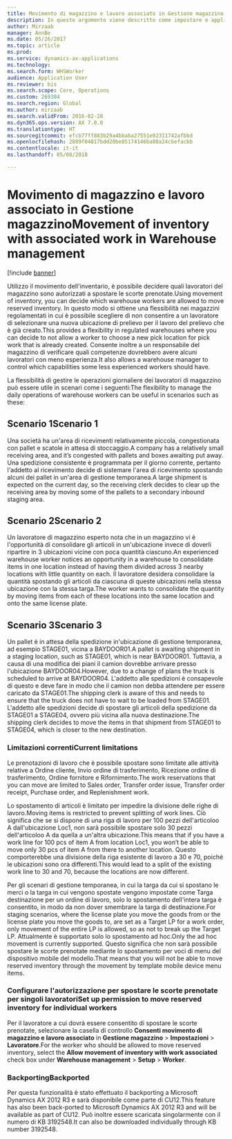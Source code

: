 ```yaml
---
title: Movimento di magazzino e lavoro associato in Gestione magazzino
description: In questo argomento viene descritto come impostare e applicare la conferma di prelievo dei pezzi da un dispositivo mobile.
author: Mirzaab
manager: AnnBe
ms.date: 05/26/2017
ms.topic: article
ms.prod: 
ms.service: dynamics-ax-applications
ms.technology: 
ms.search.form: WHSWorker
audience: Application User
ms.reviewer: bis
ms.search.scope: Core, Operations
ms.custom: 269384
ms.search.region: Global
ms.author: mirzaab
ms.search.validFrom: 2016-02-28
ms.dyn365.ops.version: AX 7.0.0
ms.translationtype: HT
ms.sourcegitcommit: efcb77ff883b29a4bbaba27551e02311742afbbd
ms.openlocfilehash: 2889f04017bdd20be05174146ba88a24cbefacbb
ms.contentlocale: it-it
ms.lasthandoff: 05/08/2018

---
```


# <a name="movement-of-inventory-with-associated-work-in-warehouse-management"></a><span data-ttu-id="a9b13-103">Movimento di magazzino e lavoro associato in Gestione magazzino</span><span class="sxs-lookup"><span data-stu-id="a9b13-103">Movement of inventory with associated work in Warehouse management</span></span>

[!include [banner](../includes/banner.md)]

<span data-ttu-id="a9b13-104">Utilizzo il movimento dell'inventario, è possibile decidere quali lavoratori del magazzino sono autorizzati a spostare le scorte prenotate.</span><span class="sxs-lookup"><span data-stu-id="a9b13-104">Using movement of inventory, you can decide which warehouse workers are allowed to move reserved inventory.</span></span> <span data-ttu-id="a9b13-105">In questo modo si ottiene una flessibilità nei magazzini regolamentati in cui è possibile scegliere di non consentire a un lavoratore di selezionare una nuova ubicazione di prelievo per il lavoro del prelievo che è già creato.</span><span class="sxs-lookup"><span data-stu-id="a9b13-105">This provides a flexibility in regulated warehouses where you can decide to not allow a worker to choose a new pick location for pick work that is already created.</span></span> <span data-ttu-id="a9b13-106">Consente inoltre a un responsabile del magazzino di verificare quali competenze dovrebbero avere alcuni lavoratori con meno esperienza.</span><span class="sxs-lookup"><span data-stu-id="a9b13-106">It also allows a warehouse manager to control which capabilities some less experienced workers should have.</span></span>

<span data-ttu-id="a9b13-107">La flessibilità di gestire le operazioni giornaliere dei lavoratori di magazzino può essere utile in scenari come i seguenti:</span><span class="sxs-lookup"><span data-stu-id="a9b13-107">The flexibility to manage the daily operations of warehouse workers can be useful in scenarios such as these:</span></span>

## <a name="scenario-1"></a><span data-ttu-id="a9b13-108">Scenario 1</span><span class="sxs-lookup"><span data-stu-id="a9b13-108">Scenario 1</span></span>
<span data-ttu-id="a9b13-109">Una società ha un'area di ricevimenti relativamente piccola, congestionata con pallet e scatole in attesa di stoccaggio.</span><span class="sxs-lookup"><span data-stu-id="a9b13-109">A company has a relatively small receiving area, and it’s congested with pallets and boxes awaiting put away.</span></span> <span data-ttu-id="a9b13-110">Una spedizione consistente è programmata per il giorno corrente, pertanto l'addetto al ricevimento decide di sistemare l'area di ricevimento spostando alcuni dei pallet in un'area di gestione temporanea.</span><span class="sxs-lookup"><span data-stu-id="a9b13-110">A large shipment is expected on the current day, so the receiving clerk decides to clear up the receiving area by moving some of the pallets to a secondary inbound staging area.</span></span>

## <a name="scenario-2"></a><span data-ttu-id="a9b13-111">Scenario 2</span><span class="sxs-lookup"><span data-stu-id="a9b13-111">Scenario 2</span></span>
<span data-ttu-id="a9b13-112">Un lavoratore di magazzino esperto nota che in un magazzino vi è l'opportunità di consolidare gli articoli in un'ubicazione invece di doverli ripartire in 3 ubicazioni vicine con poca quantità ciascuno.</span><span class="sxs-lookup"><span data-stu-id="a9b13-112">An experienced warehouse worker notices an opportunity in a warehouse to consolidate items in one location instead of having them divided across 3 nearby locations with little quantity on each.</span></span> <span data-ttu-id="a9b13-113">Il lavoratore desidera consolidare la quantità spostando gli articoli da ciascuna di queste ubicazioni nella stessa ubicazione con la stessa targa.</span><span class="sxs-lookup"><span data-stu-id="a9b13-113">The worker wants to consolidate the quantity by moving items from each of these locations into the same location and onto the same license plate.</span></span>

## <a name="scenario-3"></a><span data-ttu-id="a9b13-114">Scenario 3</span><span class="sxs-lookup"><span data-stu-id="a9b13-114">Scenario 3</span></span>
<span data-ttu-id="a9b13-115">Un pallet è in attesa della spedizione in'ubicazione di gestione temporanea, ad esempio STAGE01, vicina a BAYDOOR01.</span><span class="sxs-lookup"><span data-stu-id="a9b13-115">A pallet is awaiting shipment in a staging location, such as STAGE01, which is near BAYDOOR01.</span></span> <span data-ttu-id="a9b13-116">Tuttavia, a causa di una modifica dei piani il camion dovrebbe arrivare presso l'ubicazione BAYDOOR04.</span><span class="sxs-lookup"><span data-stu-id="a9b13-116">However, due to a change of plans the truck is scheduled to arrive at BAYDOOR04.</span></span> <span data-ttu-id="a9b13-117">L'addetto alle spedizioni è consapevole di questo e deve fare in modo che il camion non debba attendere per essere caricato da STAGE01.</span><span class="sxs-lookup"><span data-stu-id="a9b13-117">The shipping clerk is aware of this and needs to ensure that the truck does not have to wait to be loaded from STAGE01.</span></span> <span data-ttu-id="a9b13-118">L'addetto alle spedizioni decide di spostare gli articoli della spedizione da STAGE01 a STAGE04, ovvero più vicina alla nuova destinazione.</span><span class="sxs-lookup"><span data-stu-id="a9b13-118">The shipping clerk decides to move the items in that shipment from STAGE01 to STAGE04, which is closer to the new destination.</span></span>

### <a name="current-limitations"></a><span data-ttu-id="a9b13-119">Limitazioni correnti</span><span class="sxs-lookup"><span data-stu-id="a9b13-119">Current limitations</span></span>

<span data-ttu-id="a9b13-120">Le prenotazioni di lavoro che è possibile spostare sono limitate alle attività relative a Ordine cliente, Invio ordine di trasferimento, Ricezione ordine di trasferimento, Ordine fornitore e Rifornimento.</span><span class="sxs-lookup"><span data-stu-id="a9b13-120">The work reservations that you can move are limited to Sales order, Transfer order issue, Transfer order receipt, Purchase order, and Replenishment work.</span></span>

<span data-ttu-id="a9b13-121">Lo spostamento di articoli è limitato per impedire la divisione delle righe di lavoro.</span><span class="sxs-lookup"><span data-stu-id="a9b13-121">Moving items is restricted to prevent splitting of work lines.</span></span> <span data-ttu-id="a9b13-122">Ciò significa che se si dispone di una riga di lavoro per 100 pezzi dell'articoloo A dall'ubicazione Loc1, non sarà possibile spostare solo 30 pezzi dell'articoloo A da quella a un'altra ubicazione.</span><span class="sxs-lookup"><span data-stu-id="a9b13-122">This means that if you have a work line for 100 pcs of item A from location Loc1, you won’t be able to move only 30 pcs of item A from there to another location.</span></span> <span data-ttu-id="a9b13-123">Questo comporterebbe una divisione della riga esistente di lavoro a 30 e 70, poiché le ubicazioni sono ora differenti.</span><span class="sxs-lookup"><span data-stu-id="a9b13-123">This would lead to a split of the existing work line to 30 and 70, because the locations are now different.</span></span>

<span data-ttu-id="a9b13-124">Per gli scenari di gestione temporanea, in cui la targa da cui si spostano le merci o la targa in cui vengono spostate vengono impostate come Targa destinazione per un ordine di lavoro, solo lo spostamento dell'intera targa è consentito, in modo da non dover smembrare la targa di destinazione.</span><span class="sxs-lookup"><span data-stu-id="a9b13-124">For staging scenarios, where the license plate you move the goods from or the license plate you move the goods to, are set as a Target LP for a work order, only movement of the entire LP is allowed, so as not to break up the Target LP.</span></span>
<span data-ttu-id="a9b13-125">Attualmente è supportato solo lo spostamento ad hoc.</span><span class="sxs-lookup"><span data-stu-id="a9b13-125">Only the ad hoc movement is currently supported.</span></span> <span data-ttu-id="a9b13-126">Questo significa che non sarà possibile spostare le scorte prenotate mediante lo spostamento per voci di menu del dispositivo mobile del modello.</span><span class="sxs-lookup"><span data-stu-id="a9b13-126">That means that you will not be able to move reserved inventory through the movement by template mobile device menu items.</span></span>

### <a name="set-up-permission-to-move-reserved-inventory-for-individual-workers"></a><span data-ttu-id="a9b13-127">Configurare l'autorizzazione per spostare le scorte prenotate per singoli lavoratori</span><span class="sxs-lookup"><span data-stu-id="a9b13-127">Set up permission to move reserved inventory for individual workers</span></span>

<span data-ttu-id="a9b13-128">Per il lavoratore a cui dovrà essere consentito di spostare le scorte prenotate, selezionare la casella di controllo **Consenti movimento di magazzino e lavoro associato** in **Gestione magazzino** > **Impostazioni** > **Lavoratore**.</span><span class="sxs-lookup"><span data-stu-id="a9b13-128">For the worker who should be allowed to move reserved inventory, select the **Allow movement of inventory with work associated** check box under **Warehouse management** > **Setup** > **Worker**.</span></span>  

### <a name="backported"></a><span data-ttu-id="a9b13-129">Backporting</span><span class="sxs-lookup"><span data-stu-id="a9b13-129">Backported</span></span>

<span data-ttu-id="a9b13-130">Per questa funzionalità è stato effettuato il backporting a Microsoft Dynamics AX 2012 R3 e sarà disponibile come parte di CU12.</span><span class="sxs-lookup"><span data-stu-id="a9b13-130">This feature has also been back-ported to Microsoft Dynamics AX 2012 R3 and will be available as part of CU12.</span></span>
<span data-ttu-id="a9b13-131">Può inoltre essere scaricata singolarmente con il numero di KB 3192548.</span><span class="sxs-lookup"><span data-stu-id="a9b13-131">It can also be downloaded individually through KB number 3192548.</span></span> 


